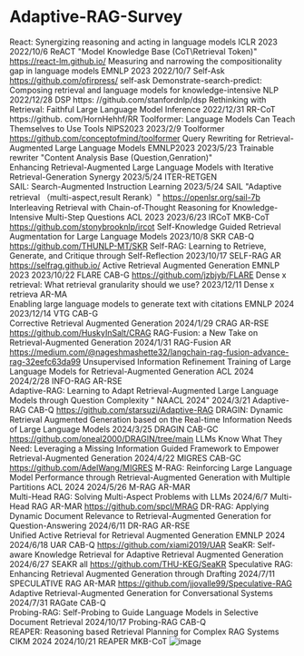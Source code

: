 # Adaptive-RAG-Survey

React: Synergizing reasoning and acting in language models	ICLR 2023	2022/10/6	ReACT	"Model Knowledge
Base
(CoT\Retrieval Token)"	https://react-lm.github.io/
Measuring and narrowing the compositionality gap in language models	EMNLP 2023	2022/10/7	Self-Ask		https://github.com/ofirpress/ self-ask
Demonstrate-search-predict: Composing retrieval and language models for knowledge-intensive NLP		2022/12/28	DSP		https: //github.com/stanfordnlp/dsp
Rethinking with Retrieval: Faithful Large Language Model Inference		2022/12/31	RR-CoT		https://github. com/HornHehhf/RR
Toolformer: Language Models Can Teach Themselves to Use Tools	NIPS2023	2023/2/9	Toolformer		https://github.com/conceptofmind/toolformer
Query Rewriting for Retrieval-Augmented Large Language Models	EMNLP2023	2023/5/23	Trainable rewriter	"Content Analysis
Base
(Question,Genration)"	
Enhancing Retrieval-Augmented Large Language Models with Iterative Retrieval-Generation Synergy		2023/5/24	ITER-RETGEN		
SAIL: Search-Augmented Instruction Learning		2023/5/24	SAIL	"Adaptive retrieval
（multi-aspect,result Rerank）"	https://openlsr.org/sail-7b
Interleaving Retrieval with Chain-of-Thought Reasoning for Knowledge-Intensive Multi-Step Questions	ACL 2023	2023/6/23	IRCoT	MKB-CoT	https://github.com/stonybrooknlp/ircot
Self-Knowledge Guided Retrieval Augmentation for Large Language Models		2023/10/8	SKR	CAB-Q	https://github.com/THUNLP-MT/SKR
Self-RAG: Learning to Retrieve, Generate, and Critique through Self-Reflection		2023/10/17	SELF-RAG	AR	https://selfrag.github.io/
Active Retrieval Augmented Generation	EMNLP 2023	2023/10/22	FLARE	CAB-G	https://github.com/jzbjyb/FLARE
Dense x retrieval: What retrieval granularity should we use?		2023/12/11	Dense x retrieva	AR-MA	
Enabling large language models to generate text with citations	EMNLP 2024	2023/12/14	VTG	CAB-G	
Corrective Retrieval Augmented Generation		2024/1/29	CRAG	AR-RSE	https://github.com/HuskyInSalt/CRAG
RAG-Fusion: a New Take on Retrieval-Augmented Generation		2024/1/31	RAG-Fusion	AR	https://medium.com/@nageshmashette32/langchain-rag-fusion-advance-rag-32eefc63da99
Unsupervised Information Refinement Training of Large Language Models for Retrieval-Augmented Generation	ACL 2024	2024/2/28	INFO-RAG	AR-RSE	
Adaptive-RAG: Learning to Adapt Retrieval-Augmented Large Language Models through Question Complexity	"	NAACL 2024"	2024/3/21	Adaptive-RAG	CAB-Q	https://github.com/starsuzi/Adaptive-RAG
DRAGIN: Dynamic Retrieval Augmented Generation based on the Real-time Information Needs of Large Language Models		2024/3/25	DRAGIN	CAB-GC	https://github.com/oneal2000/DRAGIN/tree/main
LLMs Know What They Need: Leveraging a Missing Information Guided Framework to Empower Retrieval-Augmented Generation		2024/4/22	MIGRES	CAB-GC	https://github.com/AdelWang/MIGRES
M-RAG: Reinforcing Large Language Model Performance through Retrieval-Augmented Generation with Multiple Partitions	ACL 2024	2024/5/26	M-RAG	AR-MAR	
Multi-Head RAG: Solving Multi-Aspect Problems with LLMs		2024/6/7	Multi-Head RAG	AR-MAR	https://github.com/spcl/MRAG
DR-RAG: Applying Dynamic Document Relevance to Retrieval-Augmented Generation for Question-Answering		2024/6/11	DR-RAG	AR-RSE	
Unified Active Retrieval for Retrieval Augmented Generation	EMNLP 2024	2024/6/18	UAR	CAB-Q	https://github.com/xiami2019/UAR
SeaKR: Self-aware Knowledge Retrieval for Adaptive Retrieval Augmented Generation		2024/6/27	SEAKR	all	https://github.com/THU-KEG/SeaKR
Speculative RAG: Enhancing Retrieval Augmented Generation through Drafting		2024/7/11	SPECULATIVE RAG	AR-MAR	https://github.com/jjovalle99/Speculative-RAG
Adaptive Retrieval-Augmented Generation for Conversational Systems		2024/7/31	RAGate	CAB-Q	
Probing-RAG: Self-Probing to Guide Language Models in Selective Document Retrieval		2024/10/17	Probing-RAG	CAB-Q	
REAPER: Reasoning based Retrieval Planning for Complex RAG Systems	CIKM 2024	2024/10/21	REAPER	MKB-CoT	
![image](https://github.com/user-attachments/assets/cccedece-f58c-4f99-bcc4-77e04931e415)
